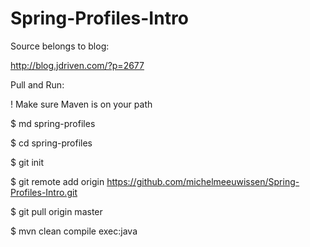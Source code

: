 # Spring-Profiles-Intro

Source belongs to blog:

http://blog.jdriven.com/?p=2677



Pull and Run:

! Make sure Maven is on your path

$ md spring-profiles

$ cd spring-profiles

$ git init

$ git remote add origin https://github.com/michelmeeuwissen/Spring-Profiles-Intro.git

$ git pull origin master

$ mvn clean compile exec:java
